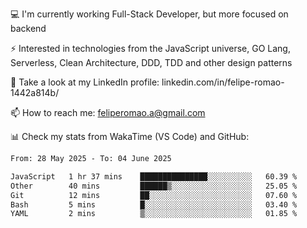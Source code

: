 💻 I'm currently working Full-Stack Developer, but more focused on backend

⚡ Interested in technologies from the JavaScript universe, GO Lang, Serverless, Clean Architecture, DDD, TDD and other design patterns

👥 Take a look at my LinkedIn profile: linkedin.com/in/felipe-romao-1442a814b/

📫 How to reach me: feliperomao.a@gmail.com

📊 Check my stats from WakaTime (VS Code) and GitHub:

<!--START_SECTION:waka-->

```txt
From: 28 May 2025 - To: 04 June 2025

JavaScript   1 hr 37 mins    ███████████████░░░░░░░░░░   60.39 %
Other        40 mins         ██████▒░░░░░░░░░░░░░░░░░░   25.05 %
Git          12 mins         ██░░░░░░░░░░░░░░░░░░░░░░░   07.60 %
Bash         5 mins          █░░░░░░░░░░░░░░░░░░░░░░░░   03.40 %
YAML         2 mins          ▒░░░░░░░░░░░░░░░░░░░░░░░░   01.85 %
```

<!--END_SECTION:waka-->
